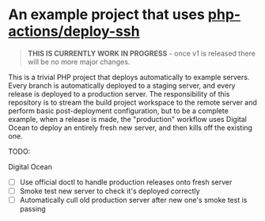 An example project that uses [php-actions/deploy-ssh](https://github.com/php-actions/deploy-ssh)
========================================================================================

> **THIS IS CURRENTLY WORK IN PROGRESS** - once v1 is released there will be no more major changes.

This is a trivial PHP project that deploys automatically to example servers. Every branch is automatically deployed to a staging server, and every release is deployed to a production server. The responsibility of this repository is to stream the build project workspace to the remote server and perform basic post-deployment configuration, but to be a complete example, when a release is made, the "production" workflow uses Digital Ocean to deploy an entirely fresh new server, and then kills off the existing one.

TODO: 

Digital Ocean

+ [ ] Use official doctl to handle production releases onto fresh server
+ [ ] Smoke test new server to check it's deployed correctly
+ [ ] Automatically cull old production server after new one's smoke test is passing
